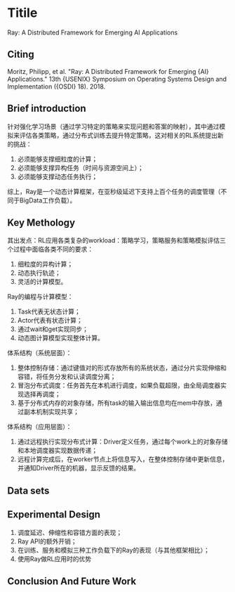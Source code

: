 # Titile

Ray: A Distributed Framework for Emerging AI Applications

## Citing
Moritz, Philipp, et al. "Ray: A Distributed Framework for Emerging {AI} Applications." 13th {USENIX} Symposium on Operating Systems Design and Implementation ({OSDI} 18). 2018.

## Brief introduction

针对强化学习场景（通过学习特定的策略来实现问题和答案的映射），其中通过模拟来评估各类策略，通过分布式训练去提升特定策略，这对相关的RL系统提出新的挑战：
1. 必须能够支撑细粒度的计算；
2. 必须能够支撑异构任务（时间与资源空间上）；
3. 必须能够支撑动态任务执行；

综上，Ray是一个动态计算框架，在亚秒级延迟下支持上百个任务的调度管理（不同于BigData工作负载）。


## Key Methology
其出发点：RL应用各类复杂的workload：策略学习，策略服务和策略模拟评估三个过程中面临各类不同的要求：
1. 细粒度的异构计算；
2. 动态执行轨迹；
3. 灵活的计算模型。

Ray的编程与计算模型：
1. Task代表无状态计算；
2. Actor代表有状态计算；
3. 通过wait和get实现同步；
4. 动态图计算模型实现整体计算。

体系结构（系统层面）：
1. 整体控制存储：通过键值对的形式存放所有的系统状态，通过分片实现伸缩和容错，将任务分发和认读调度分离；
2. 冒泡分布式调度：任务首先在本机进行调度，如果负载超限，由全局调度器实现选择再调度；
3. 基于分布式内存的对象存储，所有task的输入输出信息均在mem中存放，通过副本机制实现共享；

体系结构（应用层面）：
1. 通过远程执行实现分布式计算：Driver定义任务，通过每个work上的对象存储和本地调度器实现数据传递；
2. 远程计算完成后，在worker节点上将信息写入，在整体控制存储中更新信息，并通知Driver所在的机器，显示反馈的结果。

## Data sets


## Experimental Design

1. 调度延迟、伸缩性和容错方面的表现；
2. Ray API的额外开销；
3. 在训练、服务和模拟三种工作负载下的Ray的表现（与其他框架相比）；
4. 使用Ray做RL应用时的优势


## Conclusion And Future Work
